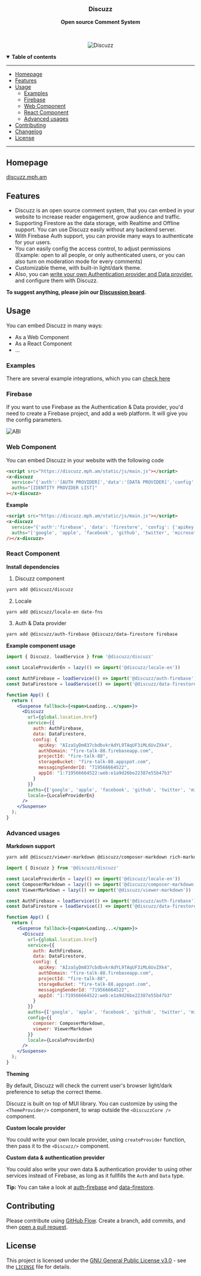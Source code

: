 <div align="center">
  <p>
    <h3>
      <b>
        Discuzz
      </b>
    </h3>
  </p>
  <p>
    <b>
      Open source Comment System
    </b>
  </p>
  <p>

  </p>
  <br />
  <p>

![Discuzz](./docs/img.jpg)

  </p>
</div>

<details open>
  <summary><b>Table of contents</b></summary>

---

- [Homepage](#homepage)
- [Features](#features)
- [Usage](#usage)
	- [Examples](#examples)
	- [Firebase](#firebase)
	- [Web Component](#web-component)
	- [React Component](#react-component)
	- [Advanced usages](#advanced-usages)
- [Contributing](#contributing)
- [Changelog](#changelog)
- [License](#license)

---

</details>

## **Homepage**

[discuzz.mph.am](https://discuzz.mph.am/)

## **Features**

- Discuzz is an open source comment system, that you can embed in your website to increase reader engagement, grow audience and traffic. 
- Supporting Firestore as the data storage, with Realtime and Offline support. You can use Discuzz easily without any backend server.
- With Firebase Auth support, you can provide many ways to authenticate for your users.
- You can easily config the access control, to adjust permissions (Example: open to all people, or only authenticated users, or you can also turn on moderation mode for every comments) 
- Customizable theme, with built-in light/dark theme.
- Also, you can [write your own Authentication provider and Data provider](#advanced-usages), and configure them with Discuzz.

**To suggest anything, please join our [Discussion board](https://github.com/discuzz-app/discuzz/discussions).**


## **Usage**

You can embed Discuzz in many ways:
- As a Web Component
- As a React Component
- ...

### **Examples**
There are several example integrations, which you can [check here](https://github.com/discuzz-app?q=example)

### **Firebase**

If you want to use Firebase as the Authentication & Data provider, you'd need to create a Firebase project, and add a web platform. It will give you the config parameters.

![ABI](./docs/firebase-web-code.png)

### **Web Component**
You can embed Discuzz in your website with the following code

```html
<script src="https://discuzz.mph.am/static/js/main.js"></script>
<x-discuzz
  service="{'auth':'[AUTH PROVIDER]','data':'[DATA PROVIDER]','config':'[SERVICE CONFIG]'}"
  auths="[IDENTITY PROVIDER LIST]"
></x-discuzz>
```

**Example**
```html
<script src="https://discuzz.mph.am/static/js/main.js"></script>
<x-discuzz 
  service="{'auth':'firebase', 'data': 'firestore', 'config': {'apiKey':'AIzaSyDm837cbdbvkrAdYL9TAqUF3iML6UvZXk4','authDomain':'fire-talk-88.firebaseapp.com','projectId':'fire-talk-88','storageBucket':'fire-talk-88.appspot.com','messagingSenderId':'719566664522','appId':'1:719566664522:web:e1a9d26be22387e55b47b3'}}" 
  auths="['google', 'apple', 'facebook', 'github', 'twitter', 'microsoft', 'yahoo']"
/></x-discuzz>
```

### **React Component**

**Install dependencies**
1) Discuzz component
```bash
yarn add @discuzz/discuzz
```
2) Locale
```bash
yarn add @discuzz/locale-en date-fns
```
3) Auth & Data provider
```bash
yarn add @discuzz/auth-firebase @discuzz/data-firestore firebase
```

**Example component usage**
```jsx
import { Discuzz, loadService } from '@discuzz/discuzz'

const LocaleProviderEn = lazy(() => import('@discuzz/locale-en'))

const AuthFirebase = loadService(() => import('@discuzz/auth-firebase'))
const DataFirestore = loadService(() => import('@discuzz/data-firestore'))

function App() {
  return (
    <Suspense fallback={<span>Loading...</span>}>
      <Discuzz
        url={global.location.href}
        service={{
          auth: AuthFirebase,
          data: DataFirestore,
          config: {
            apiKey: "AIzaSyDm837cbdbvkrAdYL9TAqUF3iML6UvZXk4",
            authDomain: "fire-talk-88.firebaseapp.com",
            projectId: "fire-talk-88",
            storageBucket: "fire-talk-88.appspot.com",
            messagingSenderId: "719566664522",
            appId: "1:719566664522:web:e1a9d26be22387e55b47b3"
          }
        }}
        auths={['google', 'apple', 'facebook', 'github', 'twitter', 'microsoft', 'yahoo']}
        locale={LocaleProviderEn}
      />
    </Suspense>
  );
}
```


### **Advanced usages**

**Markdown support**

```bash
yarn add @discuzz/viewer-markdown @discuzz/composer-markdown rich-markdown-editor styled-components
```
```jsx
import { Discuzz } from '@discuzz/discuzz'

const LocaleProviderEn = lazy(() => import('@discuzz/locale-en'))
const ComposerMarkdown = lazy(() => import('@discuzz/composer-markdown'))
const ViewerMarkdown = lazy(() => import('@discuzz/viewer-markdown'))

const AuthFirebase = loadService(() => import('@discuzz/auth-firebase'))
const DataFirestore = loadService(() => import('@discuzz/data-firestore'))

function App() {
  return (
    <Suspense fallback={<span>Loading...</span>}>
      <Discuzz
        url={global.location.href}
        service={{
          auth: AuthFirebase,
          data: DataFirestore,
          config: {
            apiKey: "AIzaSyDm837cbdbvkrAdYL9TAqUF3iML6UvZXk4",
            authDomain: "fire-talk-88.firebaseapp.com",
            projectId: "fire-talk-88",
            storageBucket: "fire-talk-88.appspot.com",
            messagingSenderId: "719566664522",
            appId: "1:719566664522:web:e1a9d26be22387e55b47b3"
          }
        }}
        auths={['google', 'apple', 'facebook', 'github', 'twitter', 'microsoft', 'yahoo']}
        config={{
          composer: ComposerMarkdown,
          viewer: ViewerMarkdown
        }}
        locale={LocaleProviderEn}
      />
    </Suspense>
  );
}
```

**Theming**

By default, Discuzz will check the current user's browser light/dark preference to setup the correct theme.

Discuzz is built on top of MUI library. You can customize by using the `<ThemeProvider/>` component, to wrap outside the `<DiscuzzCore />` component.


**Custom locale provider**

You could write your own locale provider, using `createProvider` function, then pass it to the `<Discuzz/>` component.

**Custom data & authentication provider**

You could also write your own data & authentication provider to using other services instead of Firebase, as long as it fullfills the `Auth` and `Data` type.

**Tip:** You can take a look at [auth-firebase](./packages/auth-firebase) and [data-firestore](./packages/data-firestore).


## **Contributing**

Please contribute using [GitHub Flow](https://guides.github.com/introduction/flow). Create a branch, add commits, and then [open a pull request](https://github.com/@discuzz/discuzz/compare).

## **License**

This project is licensed under the [GNU General Public License v3.0](https://opensource.org/licenses/gpl-3.0.html) - see the [`LICENSE`](LICENSE) file for details.
